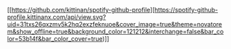 
[[https://github.com/kittinan/spotify-github-profile][https://spotify-github-profile.kittinanx.com/api/view.svg?uid=31txs26qxzmv5k2hq2exzfeknuoe&cover_image=true&theme=novatorem&show_offline=true&background_color=121212&interchange=false&bar_color=53b14f&bar_color_cover=true)]] 
